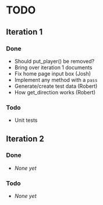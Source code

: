 TODO
====

## Iteration 1

### Done
* Should put\_player() be removed?
* Bring over iteration 1 documents
* Fix home page input box (Josh)
* Implement any method with a `pass`
* Generate/create test data (Robert)
* How get\_direction works (Robert)

### Todo
* Unit tests

## Iteration 2

### Done
* *None yet*

### Todo
* *None yet*
